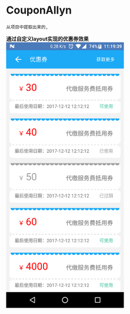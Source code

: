 # CouponAllyn

`从项目中提取出来的, `

**通过自定义layout实现的优惠券效果**
<img src="https://github.com/Allyns/CouponAllyn/blob/master/74DF7D45B16A40E67A73655AC871065A.png" width="320" />



 
